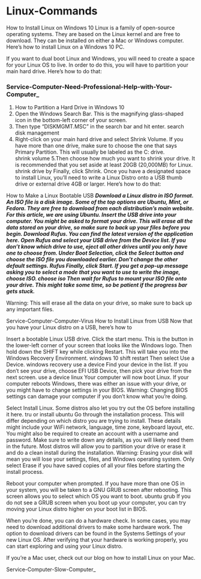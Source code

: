 # Linux-Commands
How to Install Linux on Windows 10
Linux is a family of open-source operating systems. They are based on the Linux kernel and are free to download. They can be installed on either a Mac or Windows computer. Here’s how to install Linux on a Windows 10 PC. 

If you want to dual boot Linux and Windows, you will need to create a space for your Linux OS to live. In order to do this, you will have to partition your main hard drive. Here’s how to do that:

### Service-Computer-Need-Professional-Help-with-Your-Computer_
1. How to Partition a Hard Drive in Windows 10
2. Open the Windows Search Bar. This is the magnifying glass-shaped icon in the bottom-left corner of your screen.
3. Then type “DISKMGMT.MSC” in the search bar and hit enter.
search disk management
4. Right-click on your main hard drive and select Shrink Volume. If you have more than one drive, make sure to choose the one that says Primary Partition. This will usually be labeled as the C: drive.  
shrink volume
5.Then choose how much you want to shrink your drive. It is recommended that you set aside at least 20GB (20,000MB) for Linux.
shrink drive by
Finally, click Shrink.
Once you have a designated space to install Linux, you’ll need to write a Linux Distro onto a USB thumb drive or external drive 4GB or larger. Here’s how to do that:

How to Make a Linux Bootable USB
***Download a Linux distro in ISO format. An ISO file is a disk image. Some of the top options are Ubuntu, Mint, or Fedora. They are free to download from each distribution’s main website. For this article, we are using Ubuntu.
Insert the USB drive into your computer. You might be asked to format your drive. This will erase all the data stored on your drive, so make sure to back up your files before you begin.
Download Rufus. You can find the latest version of the application here.
Open Rufus and select your USB drive from the Device list. If you don’t know which drive to use, eject all other drives until you only have one to choose from.
Under Boot Selection, click the Select button and choose the ISO file you downloaded earlier. Don’t change the other default settings.
Rufus
Finally, click Start. If you get a pop-up message asking you to select a mode that you want to use to write the image, choose ISO.
choose iso
Then wait for Rufus to mount your ISO file onto your drive. This might take some time, so be patient if the progress bar gets stuck.***

Warning: This will erase all the data on your drive, so make sure to back up any important files.

Service-Computer-Computer-Virus
How to Install Linux from USB
Now that you have your Linux distro on a USB, here’s how to

Insert a bootable Linux USB drive.
Click the start menu. This is the button in the lower-left corner of your screen that looks like the Windows logo.
Then hold down the SHIFT key while clicking Restart. This will take you into the Windows Recovery Environment.
windows 10 shift restart
Then select Use a Device.
windows recovery use a device
Find your device in the list. If you don’t see your drive, choose EFI USB Device, then pick your drive from the next screen.
use a device linux
Your computer will now boot Linux. If your computer reboots Windows, there was either an issue with your drive, or you might have to change settings in your BIOS.
Warning: Changing BIOS settings can damage your computer if you don’t know what you’re doing.

Select Install Linux. Some distros also let you try out the OS before installing it here.
tru or install ubuntu
Go through the installation process. This will differ depending on which distro you are trying to install. These details might include your WiFi network, language, time zone, keyboard layout, etc. You might also be required to create an account with a username and password. Make sure to write down any details, as you will likely need them in the future.
Most distros will allow you to partition your drive or erase it and do a clean install during the installation.
Warning: Erasing your disk will mean you will lose your settings, files, and Windows operating system. Only select Erase if you have saved copies of all your files before starting the install process.

Reboot your computer when prompted. If you have more than one OS in your system, you will be taken to a GNU GRUB screen after rebooting. This screen allows you to select which OS you want to boot. 
ubuntu grub
If you do not see a GRUB screen when you boot up your computer, you can try moving your Linux distro higher on your boot list in BIOS.

When you’re done, you can do a hardware check. In some cases, you may need to download additional drivers to make some hardware work. The option to download drivers can be found in the Systems Settings of your new Linux OS. After verifying that your hardware is working properly, you can start exploring and using your Linux distro. 

If you’re a Mac user, check out our blog on how to install Linux on your Mac.

Service-Computer-Slow-Computer_
